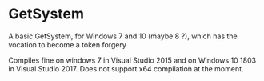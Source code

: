 # GetSystem
A basic GetSystem, for Windows 7 and 10 (maybe 8 ?), which has the vocation to become a token forgery

Compiles fine on windows 7 in Visual Studio 2015 and on Windows 10 1803 in Visual Studio 2017.
Does not support x64 compilation at the moment.
